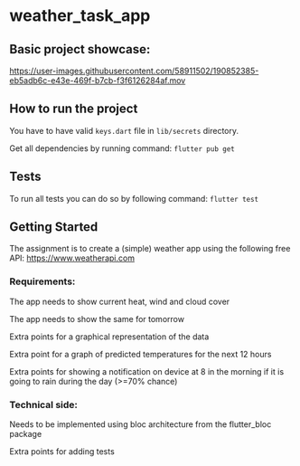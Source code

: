 # weather_task_app

## Basic project showcase:
https://user-images.githubusercontent.com/58911502/190852385-eb5adb6c-e43e-469f-b7cb-f3f6126284af.mov

## How to run the project

You have to have valid `keys.dart` file in `lib/secrets` directory.

Get all dependencies by running command:
`flutter pub get`

## Tests
To run all tests you can do so by following command:
`flutter test`

## Getting Started

The assignment is to create a (simple) weather app using the following free API: https://www.weatherapi.com

### Requirements:

The app needs to show current heat, wind and cloud cover

The app needs to show the same for tomorrow

Extra points for a graphical representation of the data

Extra point for a graph of predicted temperatures for the next 12 hours

Extra points for showing a notification on device at 8 in the morning if it is going to rain during the day (>=70% chance)

### Technical side:

Needs to be implemented using bloc architecture from the flutter_bloc package

Extra points for adding tests
